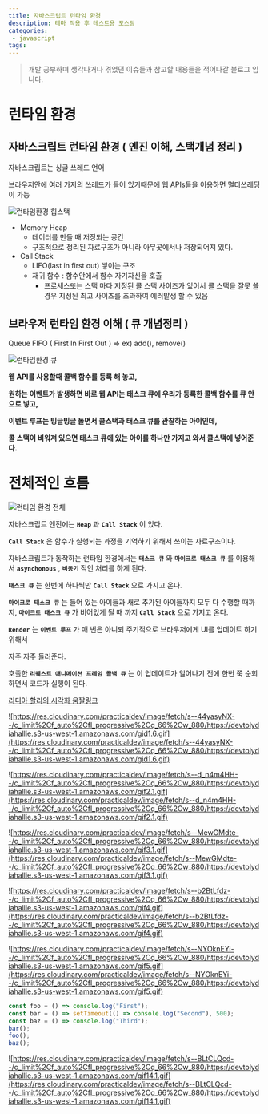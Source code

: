```yaml
---
title: 자바스크립트 런타임 환경
description: 테마 적용 후 테스트용 포스팅
categories:
 - javascript
tags:
---
```


> 개발 공부하며 생각나거나 겪었던 이슈들과 참고할 내용들을 적어나갈 블로그 입니다.
<!-- more -->


# 런타임 환경

## **자바스크립트 런타임 환경 ( 엔진 이해, 스택개념 정리 )**

자바스크립트는 싱글 쓰레드 언어

브라우저안에 여러 가지의 쓰레드가 들어 있기때문에 웹 APIs들을 이용하면 멀티쓰레딩이 가능

![런타임환경 힙스택](https://dok6n.github.io/assets/images/javascript-Runtime/runtime01.png)

- Memory Heap
    - 데이터를 만들 때 저장되는 공간
    - 구조적으로 정리된 자료구조가 아니라 아무곳에서나 저장되어져 있다.
- Call Stack
    - LIFO(last in first out) 쌓이는 구조
    - 재귀 함수 : 함수안에서 함수 자기자신을 호출
        - 프로세스또는 스택 마다 지정된 콜 스택 사이즈가 있어서 콜 스택을 잘못 쓸 경우 지정된 최고 사이즈를 초과하여 에러발생 할 수 있음

## 브라우저 런타임 환경 이해 ( 큐 개념정리 )

Queue
FIFO ( First In First Out ) => ex) add(), remove()

![런타임환경 큐](https://dok6n.github.io/assets/images/javascript-Runtime/runtime02.png)

**웹 API를 사용할때 콜백 함수를 등록 해 놓고,**

**원하는 이벤트가 발생하면 바로 웹 API는 태스크 큐에 우리가 등록한 콜백 함수를 큐 안으로 넣고,** 

**이벤트 루프는 빙글빙글 돌면서 콜스택과 태스크 큐를 관찰하는 아이인데,** 

**콜 스택이 비워져 있으면 태스크 큐에 있는 아이를 하나만 가지고 와서 콜스택에 넣어준다.**

# **전체적인 흐름**

![런타임 환경 전체](https://dok6n.github.io/assets/images/javascript-Runtime/runtime03.png)

자바스크립트 엔진에는 **`Heap`** 과 **`Call Stack`** 이 있다.

**`Call Stack`** 은 함수가 실행되는 과정을 기억하기 위해서 쓰이는 자료구조이다.

자바스크립트가 동작하는 런타임 환경에서는 **`태스크 큐`**  와 **`마이크로 태스크 큐`** 를 이용해서 **`asynchonous`** , **`비동기`** 적인 처리를 하게 된다.

**`태스크 큐`** 는 한번에 하나씩만 **`Call Stack`** 으로 가지고 온다.

**`마이크로 태스크 큐`** 는 들어 있는 아이들과 새로 추가된 아이들까지 모두 다 수행할 때까지, **`마이크로 태스크 큐`** 가 비어있게 될 때 까지 **`Call Stack`** 으로 가지고 온다.

**`Render`** 는 **`이벤트 루프`** 가 매 번은 아니되 주기적으로 브라우저에게 UI를 업데이트 하기 위해서 

자주 자주 들러준다.

호출한 **`리퀘스트 애니메이션 프레임 콜백 큐`** 는 이 업데이트가 일어나기 전에 한번 쭉 순회하면서 코드가 실행이 된다.

[리디아 할리의 시각화 움짤링크](https://dev.to/lydiahallie/series/3341)

![https://res.cloudinary.com/practicaldev/image/fetch/s--44yasyNX--/c_limit%2Cf_auto%2Cfl_progressive%2Cq_66%2Cw_880/https://devtolydiahallie.s3-us-west-1.amazonaws.com/gid1.6.gif](https://res.cloudinary.com/practicaldev/image/fetch/s--44yasyNX--/c_limit%2Cf_auto%2Cfl_progressive%2Cq_66%2Cw_880/https://devtolydiahallie.s3-us-west-1.amazonaws.com/gid1.6.gif)

![https://res.cloudinary.com/practicaldev/image/fetch/s--d_n4m4HH--/c_limit%2Cf_auto%2Cfl_progressive%2Cq_66%2Cw_880/https://devtolydiahallie.s3-us-west-1.amazonaws.com/gif2.1.gif](https://res.cloudinary.com/practicaldev/image/fetch/s--d_n4m4HH--/c_limit%2Cf_auto%2Cfl_progressive%2Cq_66%2Cw_880/https://devtolydiahallie.s3-us-west-1.amazonaws.com/gif2.1.gif)

![https://res.cloudinary.com/practicaldev/image/fetch/s--MewGMdte--/c_limit%2Cf_auto%2Cfl_progressive%2Cq_66%2Cw_880/https://devtolydiahallie.s3-us-west-1.amazonaws.com/gif3.1.gif](https://res.cloudinary.com/practicaldev/image/fetch/s--MewGMdte--/c_limit%2Cf_auto%2Cfl_progressive%2Cq_66%2Cw_880/https://devtolydiahallie.s3-us-west-1.amazonaws.com/gif3.1.gif)

![https://res.cloudinary.com/practicaldev/image/fetch/s--b2BtLfdz--/c_limit%2Cf_auto%2Cfl_progressive%2Cq_66%2Cw_880/https://devtolydiahallie.s3-us-west-1.amazonaws.com/gif4.gif](https://res.cloudinary.com/practicaldev/image/fetch/s--b2BtLfdz--/c_limit%2Cf_auto%2Cfl_progressive%2Cq_66%2Cw_880/https://devtolydiahallie.s3-us-west-1.amazonaws.com/gif4.gif)

![https://res.cloudinary.com/practicaldev/image/fetch/s--NYOknEYi--/c_limit%2Cf_auto%2Cfl_progressive%2Cq_66%2Cw_880/https://devtolydiahallie.s3-us-west-1.amazonaws.com/gif5.gif](https://res.cloudinary.com/practicaldev/image/fetch/s--NYOknEYi--/c_limit%2Cf_auto%2Cfl_progressive%2Cq_66%2Cw_880/https://devtolydiahallie.s3-us-west-1.amazonaws.com/gif5.gif)

```javascript
const foo = () => console.log("First");
const bar = () => setTimeout(() => console.log("Second"), 500);
const baz = () => console.log("Third");
bar();
foo();
baz();
```

![https://res.cloudinary.com/practicaldev/image/fetch/s--BLtCLQcd--/c_limit%2Cf_auto%2Cfl_progressive%2Cq_66%2Cw_880/https://devtolydiahallie.s3-us-west-1.amazonaws.com/gif14.1.gif](https://res.cloudinary.com/practicaldev/image/fetch/s--BLtCLQcd--/c_limit%2Cf_auto%2Cfl_progressive%2Cq_66%2Cw_880/https://devtolydiahallie.s3-us-west-1.amazonaws.com/gif14.1.gif)